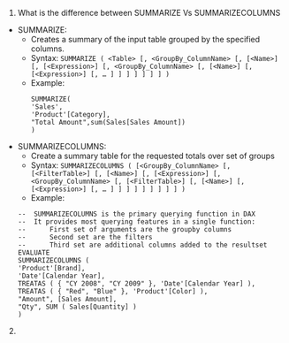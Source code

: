 1. What is the difference between SUMMARIZE Vs SUMMARIZECOLUMNS
- SUMMARIZE:
    - Creates a summary of the input table grouped by the specified columns.
    - Syntax: ```SUMMARIZE ( <Table> [, <GroupBy_ColumnName> [, [<Name>] [, [<Expression>] [, <GroupBy_ColumnName> [, [<Name>] [, [<Expression>] [, … ] ] ] ] ] ] ] )```
    - Example:
      ``` dax
      SUMMARIZE(
      'Sales',
      'Product'[Category],
      "Total Amount",sum(Sales[Sales Amount])
      )
      ```
- SUMMARIZECOLUMNS:
    - Create a summary table for the requested totals over set of groups
    - Syntax: ```SUMMARIZECOLUMNS ( [<GroupBy_ColumnName> [, [<FilterTable>] [, [<Name>] [, [<Expression>] [, <GroupBy_ColumnName> [, [<FilterTable>] [, [<Name>] [, [<Expression>] [, … ] ] ] ] ] ] ] ] ] )```
    - Example:
    ``` dax
    --  SUMMARIZECOLUMNS is the primary querying function in DAX
    --  It provides most querying features in a single function:
    --      First set of arguments are the groupby columns
    --      Second set are the filters
    --      Third set are additional columns added to the resultset
    EVALUATE
    SUMMARIZECOLUMNS (
    'Product'[Brand],
    'Date'[Calendar Year],
    TREATAS ( { "CY 2008", "CY 2009" }, 'Date'[Calendar Year] ),
    TREATAS ( { "Red", "Blue" }, 'Product'[Color] ),
    "Amount", [Sales Amount],
    "Qty", SUM ( Sales[Quantity] )
    )
    ```


2. 
